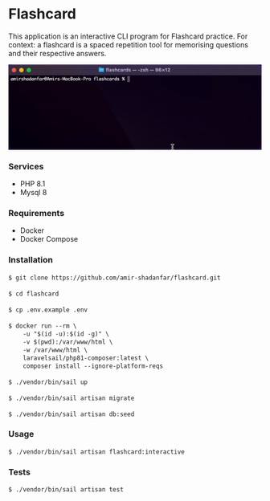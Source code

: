 # Flashcard

This application is an interactive CLI program for Flashcard practice. 
For context: a flashcard is a spaced repetition tool for memorising questions and their respective answers.

<img src="resources/images/flashcard.gif" alt="suite login page" style="display: block; margin-left: auto; margin-right: auto;"/>


### Services
- PHP 8.1
- Mysql 8

### Requirements
- Docker
- Docker Compose

### Installation
```
$ git clone https://github.com/amir-shadanfar/flashcard.git

$ cd flashcard

$ cp .env.example .env

$ docker run --rm \
    -u "$(id -u):$(id -g)" \
    -v $(pwd):/var/www/html \
    -w /var/www/html \
    laravelsail/php81-composer:latest \
    composer install --ignore-platform-reqs

$ ./vendor/bin/sail up

$ ./vendor/bin/sail artisan migrate

$ ./vendor/bin/sail artisan db:seed
```

### Usage
```
$ ./vendor/bin/sail artisan flashcard:interactive
```

### Tests
```
$ ./vendor/bin/sail artisan test
```

